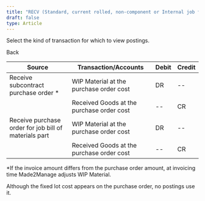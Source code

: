 ```yaml
---
title: "RECV (Standard, current rolled, non-component or Internal job for stock)"
draft: false
type: Article
---
```


Select the kind of transaction for which to view postings. 

Back

| Source                                                | Transaction/Accounts                      | Debit | Credit |
|-------------------------------------------------------|-------------------------------------------|-------|--------|
| Receive subcontract purchase order \*                 | WIP Material at the purchase order cost   | DR    | --     |
|                                                       | Received Goods at the purchase order cost | --    | CR     |
| Receive purchase order for job bill of materials part | WIP Material at the purchase order cost   | DR    | --     |
|                                                       | Received Goods at the purchase order cost | --    | CR     |

\*If the invoice amount differs from the purchase order amount, at invoicing time Made2Manage adjusts WIP Material.

 Although the fixed lot cost appears on the purchase order, no postings use it.